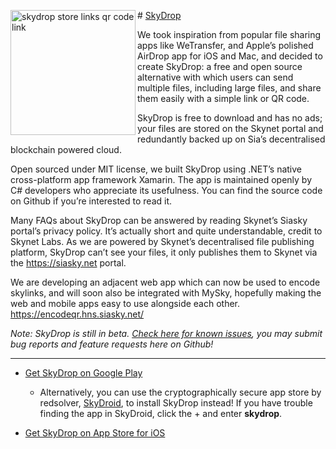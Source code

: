 <img src="https://siasky.net/OAAJRvfx8zGMkMLRqnaZz9IwXI0Cc7KqeGmvsXvbQd7enQ" align="left" alt="skydrop store links qr code link" width="200"/> # [SkyDrop](http://app.skydrop.hns.to/)



We took inspiration from popular file sharing apps like WeTransfer, and Apple’s polished AirDrop app for iOS and Mac, and decided to create SkyDrop: a free and open source alternative with which users can send multiple files, including large files, and share them easily with a simple link or QR code.

SkyDrop is free to download and has no ads; your files are stored on the Skynet portal and redundantly backed up on Sia’s decentralised blockchain powered cloud.

Open sourced under MIT license, we built SkyDrop using .NET’s native cross-platform app framework Xamarin. The app is maintained openly by C# developers who appreciate its usefulness. You can find the source code on Github if you’re interested to read it.

Many FAQs about SkyDrop can be answered by reading Skynet’s Siasky portal’s privacy policy. It’s actually short and quite understandable, credit to Skynet Labs. As we are powered by Skynet’s decentralised file publishing platform, SkyDrop can’t see your files, it only publishes them to Skynet via the https://siasky.net portal.

We are developing an adjacent web app which can now be used to encode skylinks, and will soon also be integrated with MySky, hopefully making the web and mobile apps easy to use alongside each other. https://encodeqr.hns.siasky.net/

*Note: SkyDrop is still in beta. [Check here for known issues](https://github.com/SkyLabs-Innovation-Group/SkyDrop/issues?q=is%3Aissue+is%3Aopen+label%3A%22known+issues%22), you may submit bug reports and feature requests here on Github!*

---

* [Get SkyDrop on Google Play](https://play.google.com/store/apps/details?id=to.hns.skydrop)

  * Alternatively, you can use the cryptographically secure app store by redsolver, [SkyDroid](https://skydroid.app/), to install SkyDrop instead! If you have trouble finding the app in SkyDroid, click the + and enter **skydrop**.

* [Get SkyDrop on App Store for iOS](https://apps.apple.com/app/id1568591168#?platform=iphone)
